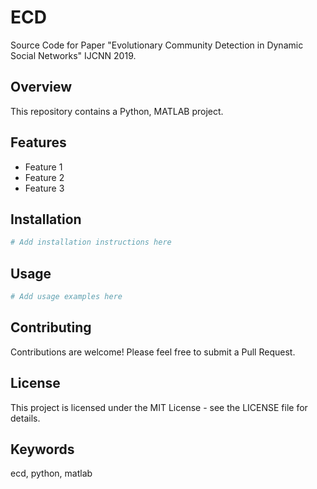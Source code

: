 # ECD

Source Code for Paper "Evolutionary Community Detection in Dynamic Social Networks" IJCNN 2019.

## Overview

This repository contains a Python, MATLAB project.

## Features

- Feature 1
- Feature 2
- Feature 3

## Installation

```bash
# Add installation instructions here
```

## Usage

```bash
# Add usage examples here
```

## Contributing

Contributions are welcome! Please feel free to submit a Pull Request.

## License

This project is licensed under the MIT License - see the LICENSE file for details.

## Keywords

ecd, python, matlab
